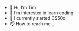 - 👋 Hi, I’m Tim
- 👀 I’m interested in learn coding.
- 🌱 I currently started CS50x
- 📫 How to reach me ...

<!---
Tim240621/Tim240621 is a ✨ special ✨ repository because its `README.md` (this file) appears on your GitHub profile.
You can click the Preview link to take a look at your changes.
--->
